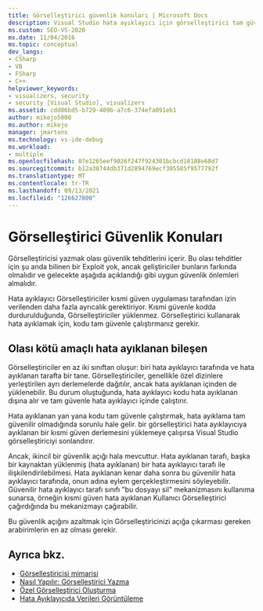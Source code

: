 ```yaml
---
title: Görselleştirici güvenlik konuları | Microsoft Docs
description: Visual Studio hata ayıklayıcı için görselleştirici tam güvenle çalıştırılmalıdır. Siz yazarken, olası güvenlik tehditlerine karşı haberdar olun ve uygun önlemleri alın.
ms.custom: SEO-VS-2020
ms.date: 11/04/2016
ms.topic: conceptual
dev_langs:
- CSharp
- VB
- FSharp
- C++
helpviewer_keywords:
- visualizers, security
- security [Visual Studio], visualizers
ms.assetid: cdd86bd5-b729-409b-a7c6-374efa091eb1
author: mikejo5000
ms.author: mikejo
manager: jmartens
ms.technology: vs-ide-debug
ms.workload:
- multiple
ms.openlocfilehash: 07e1265eef9026f247f924301bcbcd18188e68d7
ms.sourcegitcommit: b12a38744db371d2894769ecf305585f9577792f
ms.translationtype: MT
ms.contentlocale: tr-TR
ms.lasthandoff: 09/13/2021
ms.locfileid: "126627800"
---
```

# <a name="visualizer-security-considerations"></a>Görselleştirici Güvenlik Konuları
Görselleştiricisi yazmak olası güvenlik tehditlerini içerir. Bu olası tehditler için şu anda bilinen bir Exploit yok, ancak geliştiriciler bunların farkında olmalıdır ve gelecekte aşağıda açıklandığı gibi uygun güvenlik önlemleri almalıdır.

 Hata ayıklayıcı Görselleştiriciler kısmi güven uygulaması tarafından izin verilenden daha fazla ayrıcalık gerektiriyor. Kısmi güvenle kodda durdurulduğunda, Görselleştiriciler yüklenmez. Görselleştirici kullanarak hata ayıklamak için, kodu tam güvenle çalıştırmanız gerekir.

## <a name="possible-malicious-debuggee-component"></a>Olası kötü amaçlı hata ayıklanan bileşen
 Görselleştiriciler en az iki sınıftan oluşur: biri hata ayıklayıcı tarafında ve hata ayıklanan tarafta bir tane. Görselleştiriciler, genellikle özel dizinlere yerleştirilen ayrı derlemelerde dağıtılır, ancak hata ayıklanan içinden de yüklenebilir. Bu durum oluştuğunda, hata ayıklayıcı kodu hata ayıklanan dışına alır ve tam güvenle hata ayıklayıcı içinde çalıştırır.

 Hata ayıklanan yan yana kodu tam güvenle çalıştırmak, hata ayıklama tam güvenilir olmadığında sorunlu hale gelir. bir görselleştirici hata ayıklayıcıya ayıklanan bir kısmi güven derlemesini yüklemeye çalışırsa Visual Studio görselleştiriciyi sonlandırır.

 Ancak, ikincil bir güvenlik açığı hala mevcuttur. Hata ayıklanan tarafı, başka bir kaynaktan yüklenmiş (hata ayıklanan) bir hata ayıklayıcı tarafı ile ilişkilendirilebilmesi. Hata ayıklanan kenar daha sonra bu güvenilir hata ayıklayıcı tarafında, onun adına eylem gerçekleştirmesini söyleyebilir. Güvenilir hata ayıklayıcı tarafı sınıfı "bu dosyayı sil" mekanizmasını kullanıma sunarsa, örneğin kısmi güven hata ayıklanan Kullanıcı Görselleştirici çağırdığında bu mekanizmayı çağırabilir.

 Bu güvenlik açığını azaltmak için Görselleştiricinizi açığa çıkarması gereken arabirimlerin en az olması gerekir.

## <a name="see-also"></a>Ayrıca bkz.
- [Görselleştiricisi mimarisi](../debugger/visualizer-architecture.md)
- [Nasıl Yapılır: Görselleştirici Yazma](create-custom-visualizers-of-data.md)
- [Özel Görselleştirici Oluşturma](../debugger/create-custom-visualizers-of-data.md)
- [Hata Ayıklayıcıda Verileri Görüntüleme](../debugger/viewing-data-in-the-debugger.md)